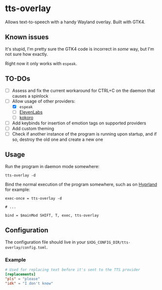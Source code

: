# tts-overlay
Allows text-to-speech with a handy Wayland overlay. Built with GTK4.

## Known issues
It's stupid, I'm pretty sure the GTK4 code is incorrect in *some* way, but I'm not sure how exactly.

Right now it only works with `espeak`.

## TO-DOs
 - [ ] Assess and fix the current workaround for CTRL+C on the daemon that causes a spinlock
 - [ ] Allow usage of other providers:
   - [x] `espeak`
   - [ ] [ElevenLabs](https://elevenlabs.io/)
   - [ ] [kokoro](https://github.com/hexgrad/kokoro)
 - [ ] Add keybinds for insertion of emotion tags on supported providers
 - [ ] Add custom theming
 - [ ] Check if another instance of the program is running upon startup, and if so, destroy the old one and create a new one

## Usage
Run the program in daemon mode somewhere:
```shell
tts-overlay -d
```

Bind the normal execution of the program somewhere, such as on [Hyprland](https://hypr.land/) for example:
```hyprlandconf
exec-once = tts-overlay -d

# ...

bind = $mainMod SHIFT, T, exec, tts-overlay
```

## Configuration
The configuration file should live in your `$XDG_CONFIG_DIR/tts-overlay/config.toml`.

### Example
```toml
# Used for replacing text before it's sent to the TTS provider
[replacements]
"pls" = "please"
"idk" = "I don't know"
```